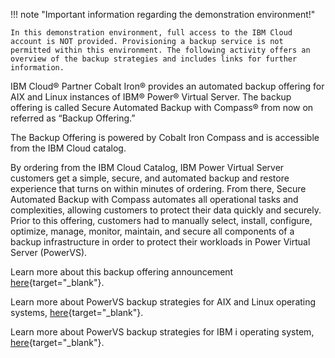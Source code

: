 !!! note "Important information regarding the demonstration environment!"

    In this demonstration environment, full access to the IBM Cloud account is NOT provided. Provisioning a backup service is not permitted within this environment. The following activity offers an overview of the backup strategies and includes links for further information.

IBM Cloud® Partner Cobalt Iron® provides an automated backup offering for AIX and Linux instances of IBM® Power® Virtual Server. The backup offering is called Secure Automated Backup with Compass® from now on referred as “Backup Offering.”

The Backup Offering is powered by Cobalt Iron Compass and is accessible from the IBM Cloud catalog.

By ordering from the IBM Cloud Catalog, IBM Power Virtual Server customers get a simple, secure, and automated backup and restore experience that turns on within minutes of ordering. From there, Secure Automated Backup with Compass automates all operational tasks and complexities, allowing customers to protect their data quickly and securely. Prior to this offering, customers had to manually select, install, configure, optimize, manage, monitor, maintain, and secure all components of a backup infrastructure in order to protect their workloads in Power Virtual Server (PowerVS).

Learn more about this backup offering announcement [here](https://info.cobaltiron.com/news/cobalt-iron-ibm-vs-baas-global-expansion){target="_blank"}.

Learn more about PowerVS backup strategies for AIX and Linux operating systems, [here](https://cloud.ibm.com/docs/power-iaas?topic=power-iaas-backup-strategies){target="_blank"}.

Learn more about PowerVS backup strategies for IBM i operating system, [here](https://cloud.ibm.com/docs/power-iaas?topic=power-iaas-backup-ibmi){target="_blank"}.
